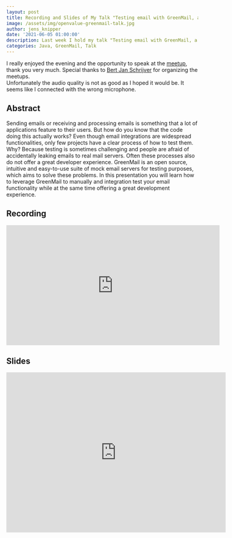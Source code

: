 ```yaml
---
layout: post
title: Recording and Slides of My Talk "Testing email with GreenMail, a mock mail server" at an OpenValue Meetup
image: /assets/img/openvalue-greenmail-talk.jpg
author: jens_knipper
date: '2021-06-05 01:00:00'
description: Last week I hold my talk "Testing email with GreenMail, a mock mail server" at a virtual meetup of OpenValue. In this post, you can find the slides and the recording of my talk.
categories: Java, GreenMail, Talk
---
```

I really enjoyed the evening and the opportunity to speak at the [meetup](https://www.meetup.com/OpenValue/events/278102326/), thank you very much. Special thanks to [Bert Jan Schrijver](https://twitter.com/bjschrijver) for organizing the meetups.  
Unfortunately the audio quality is not as good as I hoped it would be. It seems like I connected with the wrong microphone.

## Abstract

Sending emails or receiving and processing emails is something that a lot of applications feature to their users. But how do you know that the code doing this actually works?
Even though email integrations are widespread functionalities, only few projects have a clear process of how to test them. Why? Because testing is sometimes challenging and people are afraid of accidentally leaking emails to real mail servers. Often these processes also do not offer a great developer experience.
GreenMail is an open source, intuitive and easy-to-use suite of mock email servers for testing purposes, which aims to solve these problems. In this presentation you will learn how to leverage GreenMail to manually and integration test your email functionality while at the same time offering a great development experience.

## Recording

<center>
    <iframe width="560" height="315" src="https://www.youtube-nocookie.com/embed/p6gNiJryjvo" title="YouTube video player" frameborder="0" allow="accelerometer; autoplay; clipboard-write; encrypted-media; gyroscope; picture-in-picture" allowfullscreen></iframe>
</center>

## Slides

<center>
    <iframe src="https://slides.com/jensknipper/greenmail/embed" width="576" height="420" scrolling="no" frameborder="0" webkitallowfullscreen mozallowfullscreen allowfullscreen></iframe>
</center>